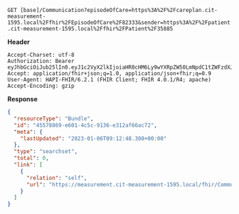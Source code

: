 `GET [base]/Communication?episodeOfCare=https%3A%2F%2Fcareplan.cit-measurement-1595.local%2Ffhir%2FEpisodeOfCare%2F82333&sender=https%3A%2F%2Fpatient.cit-measurement-1595.local%2Ffhir%2FPatient%2F35885`

__Header__
```
Accept-Charset: utf-8
Authorization: Bearer eyJhbGciOiJub25lIn0.eyJ1c2VyX2lkIjoiaHR0cHM6Ly9wYXRpZW50LmNpdC1tZWFzdXJlbWVudC0xNTk1LmxvY2FsL2ZoaXIvUGF0aWVudC8zNTg4NSIsInJlYWxtX2FjY2VzcyI6eyJyb2xlcyI6WyJDb21tdW5pY2F0aW9uLnNlYXJjaCJdfSwiY29udGV4dCI6eyJlcGlzb2RlX29mX2NhcmVfaWQiOiJodHRwczovL2NhcmVwbGFuLmNpdC1tZWFzdXJlbWVudC0xNTk1LmxvY2FsL2ZoaXIvRXBpc29kZU9mQ2FyZS84MjMzMyIsInRlYW1fb25fZW9jIjpmYWxzZX0sInVzZXJfdHlwZSI6IlBSQUNUSVRJT05FUiJ9.
Accept: application/fhir+json;q=1.0, application/json+fhir;q=0.9
User-Agent: HAPI-FHIR/6.2.1 (FHIR Client; FHIR 4.0.1/R4; apache)
Accept-Encoding: gzip
```



__Response__
```json
{
  "resourceType": "Bundle",
  "id": "45578869-e601-4c5c-9136-e312af66ac72",
  "meta": {
    "lastUpdated": "2023-01-06T09:12:48.308+00:00"
  },
  "type": "searchset",
  "total": 0,
  "link": [
    {
      "relation": "self",
      "url": "https://measurement.cit-measurement-1595.local/fhir/Communication?_format=json&_pretty=true&episodeOfCare=https%3A%2F%2Fcareplan.cit-measurement-1595.local%2Ffhir%2FEpisodeOfCare%2F82333&sender=https%3A%2F%2Fpatient.cit-measurement-1595.local%2Ffhir%2FPatient%2F35885"
    }
  ]
}
```